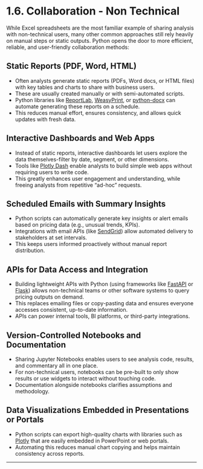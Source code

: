 # 1.6. Collaboration - Non Technical

While Excel spreadsheets are the most familiar example of sharing analysis with non-technical users, many other common approaches still rely heavily on manual steps or static outputs. Python opens the door to more efficient, reliable, and user-friendly collaboration methods:

## Static Reports (PDF, Word, HTML)

- Often analysts generate static reports (PDFs, Word docs, or HTML files) with key tables and charts to share with business users.
- These are usually created manually or with semi-automated scripts.
- Python libraries like [ReportLab](https://docs.reportlab.com/), [WeasyPrint](https://weasyprint.org/), or [python-docx](https://python-docx.readthedocs.io/en/latest/) can automate generating these reports on a schedule.
- This reduces manual effort, ensures consistency, and allows quick updates with fresh data.

## Interactive Dashboards and Web Apps

- Instead of static reports, interactive dashboards let users explore the data themselves-filter by date, segment, or other dimensions.
- Tools like [Plotly Dash](https://dash.plotly.com/) enable analysts to build simple web apps without requiring users to write code.
- This greatly enhances user engagement and understanding, while freeing analysts from repetitive “ad-hoc” requests.

## Scheduled Emails with Summary Insights

- Python scripts can automatically generate key insights or alert emails based on pricing data (e.g., unusual trends, KPIs).
- Integrations with email APIs (like [SendGrid](https://sendgrid.com/en-us)) allow automated delivery to stakeholders at set intervals.
- This keeps users informed proactively without manual report distribution.

## APIs for Data Access and Integration

- Building lightweight APIs with Python (using frameworks like [FastAPI](https://fastapi.tiangolo.com/) or [Flask](https://flask.palletsprojects.com/en/stable/)) allows non-technical teams or other software systems to query pricing outputs on demand.
- This replaces emailing files or copy-pasting data and ensures everyone accesses consistent, up-to-date information.
- APIs can power internal tools, BI platforms, or third-party integrations.

## Version-Controlled Notebooks and Documentation

- Sharing Jupyter Notebooks enables users to see analysis code, results, and commentary all in one place.
- For non-technical users, notebooks can be pre-built to only show results or use widgets to interact without touching code.
- Documentation alongside notebooks clarifies assumptions and methodology.

## Data Visualizations Embedded in Presentations or Portals

- Python scripts can export high-quality charts with libraries such as [Plotly](https://plotly.com/) that are easily embedded in PowerPoint or web portals.
- Automating this reduces manual chart copying and helps maintain consistency across reports.

---
